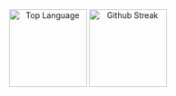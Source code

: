 <div align="center">
    <tr>
      <td><a href="#--------"><img height="137px" align="center" alt="Top Language" src="https://github-readme-stats.vercel.app/api/top-langs/?username=Permafrozen&layout=compact&line_height=21&hide_border=true&theme=transparent"/></a></td>
      <td><a href="#--------"><img height="137px" align="center" alt="Github Streak" src="https://streak-stats.demolab.com/?user=Permafrozen&theme=transparent"/></a></td>
    </tr>
</div>

